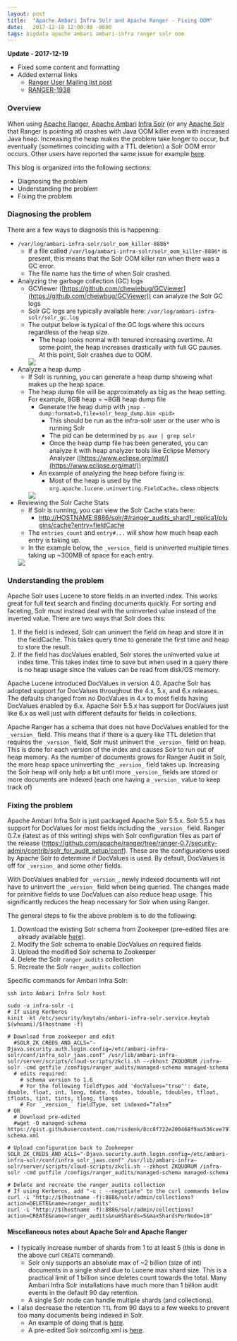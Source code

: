 ```yaml
---
layout: post
title:  "Apache Ambari Infra Solr and Apache Ranger - Fixing OOM"
date:   2017-12-18 12:00:00 -0600
tags: bigdata apache ambari ambari-infra ranger solr oom
---
```

**Update - 2017-12-19**
* Fixed some content and formatting
* Added external links
    * [Ranger User Mailing list post](https://mail-archives.apache.org/mod_mbox/ranger-user/201712.mbox/%3CCAJU9nmjAZSuHdujNtOUbsAgtf4qG7YiJ46CnCceFbcUAyZmJWw%40mail.gmail.com%3E)
    * [RANGER-1938](https://issues.apache.org/jira/browse/RANGER-1938)

### Overview
When using [Apache Ranger](https://ranger.apache.org/), [Apache Ambari](https://ambari.apache.org/) [Infra Solr](https://community.hortonworks.com/questions/74847/what-is-difference-between-ambari-infra-and-solr.html) (or any [Apache Solr](https://lucene.apache.org/solr/) that Ranger is pointing at) crashes with Java OOM killer even with increased Java heap. Increasing the heap makes the problem take longer to occur, but eventually (sometimes coinciding with a TTL deletion) a Solr OOM error occurs. Other users have reported the same issue for example [here](https://community.hortonworks.com/questions/148216/solr-jvm-heap-recommendation.html).

This blog is organized into the following sections:

* Diagnosing the problem
* Understanding the problem
* Fixing the problem

### Diagnosing the problem
There are a few ways to diagnosis this is happening:

* `/var/log/ambari-infra-solr/solr_oom_killer-8886*`
    * If a file called `/var/log/ambari-infra-solr/solr_oom_killer-8886*` is present, this means that the Solr OOM killer ran when there was a GC error.
    * The file name has the time of when Solr crashed.
* Analyzing the garbage collection (GC) logs
    * GCViewer ([https://github.com/chewiebug/GCViewer](https://github.com/cheiwbug/GCViewer)) can analyze the Solr GC logs
    * Solr GC logs are typically available here: `/var/log/ambari-infra-solr/solr_gc.log`
    * The output below is typical of the GC logs where this occurs regardless of the heap size.
        * The heap looks normal with tenured increasing overtime. At some point, the heap increases drastically with full GC pauses. At this point, Solr crashes due to OOM.
        <img src="/images/posts/2017-12-18/gcviewer_solr_ranger_audit.png" />
* Analyze a heap dump
    * If Solr is running, you can generate a heap dump showing what makes up the heap space.
    * The heap dump file will be approximately as big as the heap setting. For example, 8GB heap = ~8GB heap dump file
        * Generate the heap dump with `jmap -dump:format=b,file=solr_heap_dump.bin <pid>`
            * This should be run as the infra-solr user or the user who is running Solr
            * The pid can be determined by `ps aux | grep solr`
            * Once the heap dump file has been generated, you can analyze it with heap analyzer tools like Eclipse Memory Analyzer ([https://www.eclipse.org/mat/](https://www.eclipse.org/mat/))
        * An example of analyzing the heap before fixing is:
            * Most of the heap is used by the `org.apache.lucene.uninverting.FieldCache…` class objects
        <img src="/images/posts/2017-12-18/heap_objects_solr_ranger_audit.png" />
* Reviewing the Solr Cache Stats
    * If Solr is running, you can view the Solr Cache stats here:
        * [http://HOSTNAME:8886/solr/#/ranger_audits_shard1_replica1/plugins/cache?entry=fieldCache](http://HOSTNAME:8886/solr/#/ranger_audits_shard1_replica1/plugins/cache?entry=fieldCache)
    * The `entries_count` and `entry#...` will show how much heap each entry is taking up.
    * In the example below, the `_version_` field is uninverted multiple times taking up ~300MB of space for each entry.
    <img src="/images/posts/2017-12-18/solr_ui_cache_solr_ranger_audit.png" />

### Understanding the problem
Apache Solr uses Lucene to store fields in an inverted index. This works great for full text search and finding documents quickly. For sorting and faceting, Solr must instead deal with the uninverted value instead of the inverted value. There are two ways that Solr does this:

1. If the field is indexed, Solr can uninvert the field on heap and store it in the fieldCache. This takes query time to generate the first time and heap to store the result.
2. If the field has docValues enabled, Solr stores the uninverted value at index time. This takes index time to save but when used in a query there is no heap usage since the values can be read from disk/OS memory.

Apache Lucene introduced DocValues in version 4.0. Apache Solr has adopted support for DocValues throughout the 4.x, 5.x, and 6.x releases. The defaults changed from no DocValues in 4.x to most fields having DocValues enabled by 6.x. Apache Solr 5.5.x has support for DocValues just like 6.x as well just with different defaults for fields in collections.

Apache Ranger has a schema that does not have DocValues enabled for the `_version_` field. This means that if there is a query like TTL deletion that requires the `_version_` field, Solr must uninvert the `_version_` field on heap. This is done for each version of the index and causes Solr to run out of heap memory. As the number of documents grows for Ranger Audit in Solr, the more heap space uninverting the `_version_` field takes up. Increasing the Solr heap will only help a bit until more `_version_` fields are stored or more documents are indexed (each one having a `_version_` value to keep track of)

### Fixing the problem
Apache Ambari Infra Solr is just packaged Apache Solr 5.5.x. Solr 5.5.x has support for DocValues for most fields including the `_version_` field. Ranger 0.7.x (latest as of this writing) ships with Solr configuration files as part of the release (https://github.com/apache/ranger/tree/ranger-0.7/security-admin/contrib/solr_for_audit_setup/conf). These are the configurations used by Apache Solr to determine if DocValues is used. By default, DocValues is off for `_version_` and some other fields.

With DocValues enabled for `_version_`, newly indexed documents will not have to uninvert the `_version_` field when being queried. The changes made for primitive fields to use DocValues can also reduce heap usage. This significantly reduces the heap necessary for Solr when using Ranger.

The general steps to fix the above problem is to do the following:

1. Download the existing Solr schema from Zookeeper (pre-edited files are already available [here](https://gist.github.com/risdenk/8cc8f722e200468f9aa536cee7979d06)).
2. Modify the Solr schema to enable DocValues on required fields
3. Upload the modified Solr schema to Zookeeper
4. Delete the Solr `ranger_audits` collection
5. Recreate the Solr `ranger_audits` collection

Specific commands for Ambari Infra Solr:
```
ssh into Ambari Infra Solr host

sudo -u infra-solr -i
# If using Kerberos
kinit -kt /etc/security/keytabs/ambari-infra-solr.service.keytab $(whoami)/$(hostname -f)

# Download from zookeeper and edit
  #SOLR_ZK_CREDS_AND_ACLS="-Djava.security.auth.login.config=/etc/ambari-infra-solr/conf/infra_solr_jaas.conf" /usr/lib/ambari-infra-solr/server/scripts/cloud-scripts/zkcli.sh --zkhost ZKQUORUM /infra-solr -cmd getfile /configs/ranger_audits/managed-schema managed-schema
  # edits required:
    # schema version to 1.6
    # For the following fieldTypes add 'docValues="true"': date, double, float, int, long, tdate, tdates, tdouble, tdoubles, tfloat, tfloats, tint, tints, tlong, tlongs
    # For `_version_` fieldType, set indexed=”false” 
# OR
  # Download pre-edited
  #wget -O managed-schema https://gist.githubusercontent.com/risdenk/8cc8f722e200468f9aa536cee7979d06/raw/aa61053847b84e40c3bae8adf806e68b5a1408d3/managed-schema.xml

# Upload configuration back to Zookeeper
SOLR_ZK_CREDS_AND_ACLS="-Djava.security.auth.login.config=/etc/ambari-infra-solr/conf/infra_solr_jaas.conf" /usr/lib/ambari-infra-solr/server/scripts/cloud-scripts/zkcli.sh --zkhost ZKQUORUM /infra-solr -cmd putfile /configs/ranger_audits/managed-schema managed-schema

# Delete and recreate the ranger_audits collection
# If using Kerberos, add "-u : --negotiate" to the curl commands below
curl -i "http://$(hostname -f):8886/solr/admin/collections?action=DELETE&name=ranger_audits"
curl -i "http://$(hostname -f):8886/solr/admin/collections?action=CREATE&name=ranger_audits&numShards=5&maxShardsPerNode=10"
```

#### Miscellaneous notes about Apache Solr and Apache Ranger
* I typically increase number of shards from 1 to at least 5 (this is done in the above curl `CREATE` command).
    * Solr only supports an absolute max of ~2 billion (size of int) documents in a single shard due to Lucene max shard size. This is a practical limit of 1 billion since deletes count towards the total. Many Ambari Infra Solr installations have much more than 1 billion audit events in the default 90 day retention.
    * A single Solr node can handle multiple shards (and collections).
* I also decrease the retention `TTL` from 90 days to a few weeks to prevent too many documents being indexed in Solr.
    * An example of doing that is [here](https://community.hortonworks.com/articles/63853/solr-ttl-auto-purging-solr-documents-ranger-audits.html).
    * A pre-edited Solr solrconfig.xml is [here](https://gist.githubusercontent.com/risdenk/8cc8f722e200468f9aa536cee7979d06/raw/aa61053847b84e40c3bae8adf806e68b5a1408d3/solrconfig.xml).


